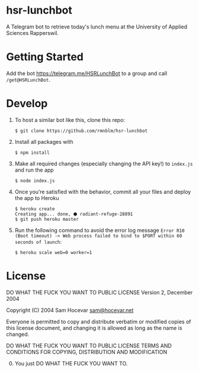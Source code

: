 # hsr-lunchbot
A Telegram bot to retrieve today's lunch menu at the University of Applied Sciences Rapperswil.

# Getting Started
Add the bot https://telegram.me/HSRLunchBot to a group and call `/get@HSRLunchBot`.

# Develop
1. To host a similar bot like this, clone this repo:

    ```
    $ git clone https://github.com/rmnblm/hsr-lunchbot
    ```

2. Install all packages with

    ```
    $ npm install
    ```

3. Make all required changes (especially changing the API key!) to `index.js` and run the app

    ```
    $ node index.js
    ```

4. Once you’re satisfied with the behavior, commit all your files and deploy the app to Heroku

    ```
    $ heroku create
    Creating app... done, ⬢ radiant-refuge-28891
    $ git push heroku master
    ```

5. Run the following command to avoid the error log message `Error R10 (Boot timeout) -> Web process failed to bind to $PORT within 60 seconds of launch`:

    ```
    $ heroku scale web=0 worker=1
    ```

# License
DO WHAT THE FUCK YOU WANT TO PUBLIC LICENSE
        Version 2, December 2004

Copyright (C) 2004 Sam Hocevar <sam@hocevar.net>

Everyone is permitted to copy and distribute verbatim or modified
copies of this license document, and changing it is allowed as long
as the name is changed.

DO WHAT THE FUCK YOU WANT TO PUBLIC LICENSE
TERMS AND CONDITIONS FOR COPYING, DISTRIBUTION AND MODIFICATION

0. You just DO WHAT THE FUCK YOU WANT TO.
